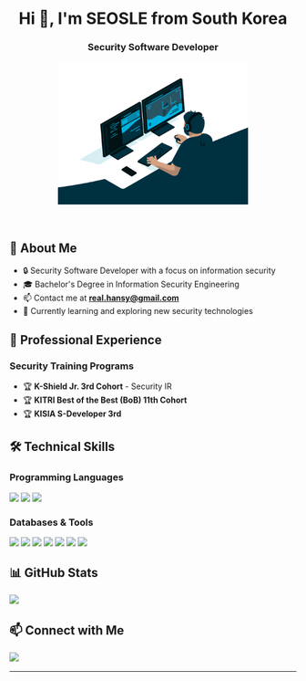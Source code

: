<!--
<p align="center">
	<img src="face.png" height="200"/>
</p>
-->
<h1 align="center">Hi 👋, I'm SEOSLE from South Korea</h1>
<h3 align="center">Security Software Developer</h3>

<p align="center">
  <img src="/codding.gif" height="250"/>
</p>

<br>

## 🚀 About Me

- 🔒 Security Software Developer with a focus on information security
- 🎓 Bachelor's Degree in Information Security Engineering
- 📫 Contact me at **real.hansy@gmail.com**
- 🌱 Currently learning and exploring new security technologies

## 💼 Professional Experience

### Security Training Programs
- 🏆 **K-Shield Jr. 3rd Cohort** - Security IR
- 🏆 **KITRI Best of the Best (BoB) 11th Cohort**
- 🏆 **KISIA S-Developer 3rd**

## 🛠️ Technical Skills

### Programming Languages
<p align="left">
  <img src="https://img.shields.io/badge/C-A8B9CC?style=for-the-badge&logo=c&logoColor=white">
  <img src="https://img.shields.io/badge/C++-00599C?style=for-the-badge&logo=cplusplus&logoColor=white">
  <img src="https://img.shields.io/badge/python-3776AB?style=for-the-badge&logo=python&logoColor=white">
</p>

### Databases & Tools
<p align="left">
  <img src="https://img.shields.io/badge/mysql-4479A1?style=for-the-badge&logo=mysql&logoColor=white">
  <img src="https://img.shields.io/badge/linux-FCC624?style=for-the-badge&logo=linux&logoColor=black">
  <img src="https://img.shields.io/badge/windows-0078D6?style=for-the-badge&logo=windows&logoColor=white">
  <img src="https://img.shields.io/badge/winapi-0078D6?style=for-the-badge&logo=windows&logoColor=white">
  <img src="https://img.shields.io/badge/mfc-0078D6?style=for-the-badge&logo=windows&logoColor=white">
  <img src="https://img.shields.io/badge/git-F05032?style=for-the-badge&logo=git&logoColor=white">
  <img src="https://img.shields.io/badge/github-181717?style=for-the-badge&logo=github&logoColor=white">
</p>

## 📊 GitHub Stats

<p align="left">
  <img src="https://komarev.com/ghpvc/?username=real2u2l8&label=Profile%20views&color=0e75b6&style=flat-sqaure"/>
</p>


## 📫 Connect with Me

<p align="left">
  <a href="mailto:real.hansy@gmail.com">
    <img src="https://img.shields.io/badge/Gmail-D14836?style=for-the-badge&logo=gmail&logoColor=white"/>
  </a>
  <!-- Add more social media links as needed -->
</p>

---



